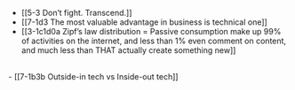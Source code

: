 - [[5-3 Don’t fight. Transcend.]]
- [[7-1d3 The most valuable advantage in business is technical one]]
- [[3-1c1d0a Zipf’s law distribution = Passive consumption make up 99% of activities on the internet, and less than 1% even comment on content, and much less than THAT actually create something new]]
<br>
- [[7-1b3b Outside-in tech vs Inside-out tech]]
